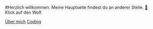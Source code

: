 #Herzlich willkommen.
Meine Hauptseite findest du an anderer Stelle. [🐺](https://stadtwoelfin.de) Klick auf den Wolf.

[Über mich](about.md)
[Coding](coding.md)
